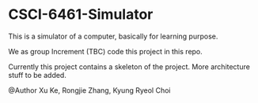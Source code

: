 # CSCI-6461-Simulator
This is a simulator of a computer, basically for learning purpose.

We as group Increment (TBC) code this project in this repo.

Currently this project contains a skeleton of the project. More architecture stuff to be added.

@Author Xu Ke, Rongjie Zhang, Kyung Ryeol Choi
